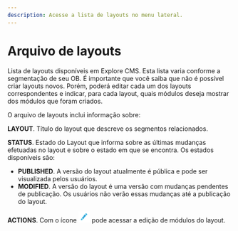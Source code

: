 ```yaml
---
description: Acesse a lista de layouts no menu lateral.
---
```


# Arquivo de layouts

Lista de layouts disponíveis em Explore CMS. Esta lista varia conforme a segmentação de seu OB. É importante que você saiba que não é possível criar layouts novos. Porém, poderá editar cada um dos layouts correspondentes e indicar, para cada layout, quais módulos deseja mostrar dos módulos que foram criados.

O arquivo de layouts inclui informação sobre:

**LAYOUT**. Título do layout que descreve os segmentos relacionados.

**STATUS**. Estado do Layout que informa sobre as últimas mudanças efetuadas no layout e sobre o estado em que se encontra. Os estados disponíveis são:

* **PUBLISHED**. A versão do layout atualmente é pública e pode ser visualizada pelos usuários.
* **MODIFIED**. A versão do layout é uma versão com mudanças pendentes de publicação. Os usuários não verão essas mudanças até a publicação do layout.

**ACTIONS**. Com o ícone ![](../.gitbook/assets/icono_editar.png) pode acessar a edição de módulos do layout.